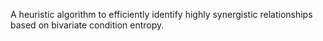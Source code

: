 A heuristic algorithm to efficiently identify highly synergistic relationships based on bivariate condition entropy.
